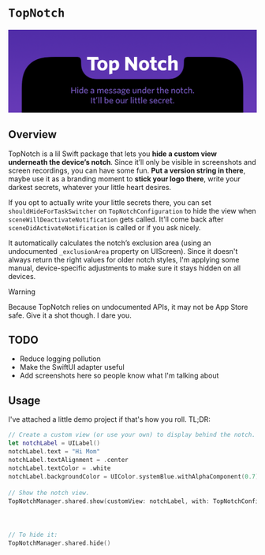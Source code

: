 # ``TopNotch``

![TopNotch. Hide a message under the notch. It'll be our little secret.](./TopNotch/TopNotch.docc/Resources/banner.png)

## Overview

TopNotch is a lil Swift package that lets you **hide a custom view underneath the device’s notch**. Since it’ll only be visible in screenshots and screen recordings, you can have some fun. **Put a version string in there**, maybe use it as a branding moment to **stick your logo there**, write your darkest secrets, whatever your little heart desires.

If you opt to actually write your little secrets there, you can set `shouldHideForTaskSwitcher` on `TopNotchConfiguration` to hide the view when `sceneWillDeactivateNotification` gets called. It'll come back after `sceneDidActivateNotification` is called or if you ask nicely. 

It automatically calculates the notch’s exclusion area (using an undocumented `_exclusionArea` property on UIScreen). Since it doesn't always return the right values for older notch styles, I'm applying some manual, device-specific adjustments to make sure it stays hidden on all devices.

> [!WARNING]
> Because TopNotch relies on undocumented APIs, it may not be App Store safe. Give it a shot though. I dare you.

## TODO
- Reduce logging pollution
- Make the SwiftUI adapter useful
- Add screenshots here so people know what I'm talking about

## Usage

I've attached a little demo project if that's how you roll. TL;DR:

```swift
// Create a custom view (or use your own) to display behind the notch.
let notchLabel = UILabel()
notchLabel.text = "Hi Mom"
notchLabel.textAlignment = .center
notchLabel.textColor = .white
notchLabel.backgroundColor = UIColor.systemBlue.withAlphaComponent(0.7)

// Show the notch view.
TopNotchManager.shared.show(customView: notchLabel, with: TopNotchConfiguration(animationDuration: 0.3,
                                                                                   shouldAnimate: true,
                                                                                   shouldHideForTaskSwitcher: true))

// To hide it:
TopNotchManager.shared.hide()
```
